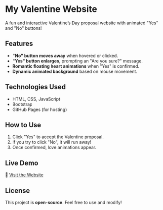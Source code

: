 #  My Valentine Website

A fun and interactive Valentine’s Day proposal website with animated "Yes" and "No" buttons!

## Features
- **"No" button moves away** when hovered or clicked.
- **"Yes" button enlarges**, prompting an "Are you sure?" message.
- **Romantic floating heart animations** when "Yes" is confirmed.
- **Dynamic animated background** based on mouse movement.

## Technologies Used
- HTML, CSS, JavaScript
- Bootstrap
- GitHub Pages (for hosting)

## How to Use
1. Click "Yes" to accept the Valentine proposal.
2. If you try to click "No", it will run away! 
3. Once confirmed, love animations appear.

## Live Demo
🚀 [Visit the Website](https://ahmadm962.github.io/Valentine/)

## License
This project is **open-source**. Feel free to use and modify!
